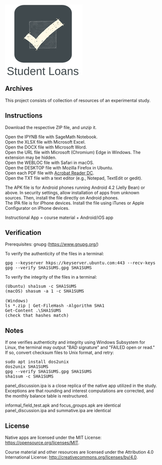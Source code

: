 ![Alt](./Images/app_icon_and_logo.png "Check Student Loans")

## Archives

This project consists of collection of resources of an experimental study.

## Instructions

Download the respective ZIP file, and *unzip* it.

Open the IPYNB file with SageMath Notebook.<br>
Open the XLSX file with Microsoft Excel.<br>
Open the DOCX file with Microsoft Word.<br>
Open the URL file with Microsoft (Chromium) Edge in Windows. The extension may be hidden.<br>
Open the WEBLOC file with Safari in macOS.<br>
Open the DESKTOP file with Mozilla Firefox in Ubuntu.<br>
Open each PDF file with [Acrobat Reader DC](https://acrobat.adobe.com/us/en/acrobat/pdf-reader.html "Click here to access the download link.").<br>
Open the TXT file with a text editor (e.g., Notepad, TextEdit or gedit).

The APK file is for Android phones running Android 4.2 (Jelly Bean) or above. 
In security settings, allow installation of apps from unknown sources. Then, install the file directly on Android phones.<br>
The IPA file is for iPhone devices. 
Install the file using iTunes or Apple Configurator on iPhone devices.

Instructional App = course material + Android/iOS app

## Verification

Prerequisites: gnupg (https://www.gnupg.org/)

To verify the authenticity of the files in a terminal:
<pre>
gpg --keyserver hkps://keyserver.ubuntu.com:443 --recv-keys 0x4191f431
gpg --verify SHA1SUMS.gpg SHA1SUMS
</pre>

To verify the integrity of the files in a terminal:
<pre>
(Ubuntu) sha1sum -c SHA1SUMS
(macOS) shasum -a 1 -c SHA1SUMS

(Windows)
ls *.zip | Get-FileHash -Algorithm SHA1
Get-Content .\SHA1SUMS
(check that hashes match)
</pre>

## Notes

If one verifies authenticity and integrity using Windows Subsystem for Linux, the terminal may output "BAD signature" and "FAILED open or read."<br>
If so, convert checksum files to Unix format, and retry:
<pre>
sudo apt install dos2unix
dos2unix SHA1SUMS
gpg --verify SHA1SUMS.gpg SHA1SUMS
sha1sum -c SHA1SUMS
</pre>

panel_discussion.ipa is a close replica of the native app utilized in the study.<br>
Exceptions are that rounding and interest computations are corrected, and the monthly balance table is restructured.

informal_field_test.apk and focus_groups.apk are identical<br>
panel_discussion.ipa and summative.ipa are identical

## License

Native apps are licensed under the MIT License:
https://opensource.org/licenses/MIT.

Course material and other resources are licensed under the Attribution 4.0 International License: http://creativecommons.org/licenses/by/4.0.